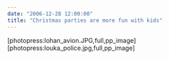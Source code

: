 ```yaml
---
date: "2006-12-28 12:00:00"
title: "Christmas parties are more fun with kids"
---
```




[photopress:lohan_avion.JPG,full,pp_image][photopress:louka_police.jpg,full,pp_image]

